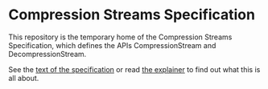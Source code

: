 # Compression Streams Specification

This repository is the temporary home of the Compression Streams Specification,
which defines the APIs CompressionStream and DecompressionStream.

See the [text of the specification](https://ricea.github.io/compression/) or
read [the
explainer](https://github.com/ricea/compressstream-explainer/blob/master/README.md)
to find out what this is all about.
